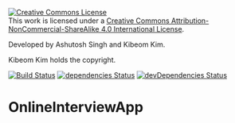 <a rel="license" href="http://creativecommons.org/licenses/by-nc-sa/4.0/"><img alt="Creative Commons License" style="border-width:0" src="https://i.creativecommons.org/l/by-nc-sa/4.0/88x31.png" /></a><br />This work is licensed under a <a rel="license" href="http://creativecommons.org/licenses/by-nc-sa/4.0/">Creative Commons Attribution-NonCommercial-ShareAlike 4.0 International License</a>.

Developed by Ashutosh Singh and Kibeom Kim.

Kibeom Kim holds the copyright.

[![Build Status](https://travis-ci.org/m19g/online-test.svg?branch=master)](https://travis-ci.org/m19g/online-test)
[![dependencies Status](https://david-dm.org/m19g/online-test/status.svg)](https://david-dm.org/m19g/online-test)
[![devDependencies Status](https://david-dm.org/m19g/online-test/dev-status.svg)](https://david-dm.org/m19g/online-test?type=dev)

# OnlineInterviewApp
